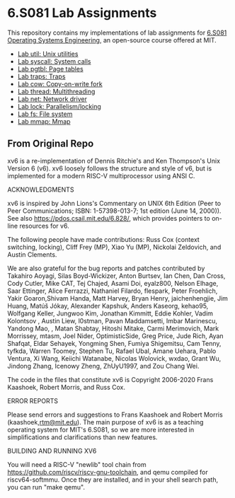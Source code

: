 # 6.S081 Lab Assignments
This repository contains my implementations of lab assignments for [6.S081 Operating Systems Engineering](https://pdos.csail.mit.edu/6.S081/2021/schedule.html), an open-source course offered at MIT. 
- [Lab util: Unix utilities](https://github.com/stacey0331/xv6-labs-2021/tree/util)
- [Lab syscall: System calls](https://github.com/stacey0331/xv6-labs-2021/tree/syscall)
- [Lab pgtbl: Page tables](https://github.com/stacey0331/xv6-labs-2021/tree/pgtbl)
- [Lab traps: Traps](https://github.com/stacey0331/xv6-labs-2021/tree/traps)
- [Lab cow: Copy-on-write fork](https://github.com/stacey0331/xv6-labs-2021/tree/cow)
- [Lab thread: Multithreading](https://github.com/stacey0331/xv6-labs-2021/tree/thread)
- [Lab net: Network driver](https://github.com/stacey0331/xv6-labs-2021/tree/net)
- [Lab lock: Parallelism/locking](https://github.com/stacey0331/xv6-labs-2021/tree/lock)
- [Lab fs: File system](https://github.com/stacey0331/xv6-labs-2021/tree/fs)
- [Lab mmap: Mmap](https://github.com/stacey0331/xv6-labs-2021/tree/mmap)

## From Original Repo
xv6 is a re-implementation of Dennis Ritchie's and Ken Thompson's Unix
Version 6 (v6).  xv6 loosely follows the structure and style of v6,
but is implemented for a modern RISC-V multiprocessor using ANSI C.

ACKNOWLEDGMENTS

xv6 is inspired by John Lions's Commentary on UNIX 6th Edition (Peer
to Peer Communications; ISBN: 1-57398-013-7; 1st edition (June 14,
2000)). See also https://pdos.csail.mit.edu/6.828/, which
provides pointers to on-line resources for v6.

The following people have made contributions: Russ Cox (context switching,
locking), Cliff Frey (MP), Xiao Yu (MP), Nickolai Zeldovich, and Austin
Clements.

We are also grateful for the bug reports and patches contributed by
Takahiro Aoyagi, Silas Boyd-Wickizer, Anton Burtsev, Ian Chen, Dan
Cross, Cody Cutler, Mike CAT, Tej Chajed, Asami Doi, eyalz800, Nelson
Elhage, Saar Ettinger, Alice Ferrazzi, Nathaniel Filardo, flespark,
Peter Froehlich, Yakir Goaron,Shivam Handa, Matt Harvey, Bryan Henry,
jaichenhengjie, Jim Huang, Matúš Jókay, Alexander Kapshuk, Anders
Kaseorg, kehao95, Wolfgang Keller, Jungwoo Kim, Jonathan Kimmitt,
Eddie Kohler, Vadim Kolontsov , Austin Liew, l0stman, Pavan
Maddamsetti, Imbar Marinescu, Yandong Mao, , Matan Shabtay, Hitoshi
Mitake, Carmi Merimovich, Mark Morrissey, mtasm, Joel Nider,
OptimisticSide, Greg Price, Jude Rich, Ayan Shafqat, Eldar Sehayek,
Yongming Shen, Fumiya Shigemitsu, Cam Tenny, tyfkda, Warren Toomey,
Stephen Tu, Rafael Ubal, Amane Uehara, Pablo Ventura, Xi Wang, Keiichi
Watanabe, Nicolas Wolovick, wxdao, Grant Wu, Jindong Zhang, Icenowy
Zheng, ZhUyU1997, and Zou Chang Wei.

The code in the files that constitute xv6 is
Copyright 2006-2020 Frans Kaashoek, Robert Morris, and Russ Cox.

ERROR REPORTS

Please send errors and suggestions to Frans Kaashoek and Robert Morris
(kaashoek,rtm@mit.edu). The main purpose of xv6 is as a teaching
operating system for MIT's 6.S081, so we are more interested in
simplifications and clarifications than new features.

BUILDING AND RUNNING XV6

You will need a RISC-V "newlib" tool chain from
https://github.com/riscv/riscv-gnu-toolchain, and qemu compiled for
riscv64-softmmu. Once they are installed, and in your shell
search path, you can run "make qemu".
